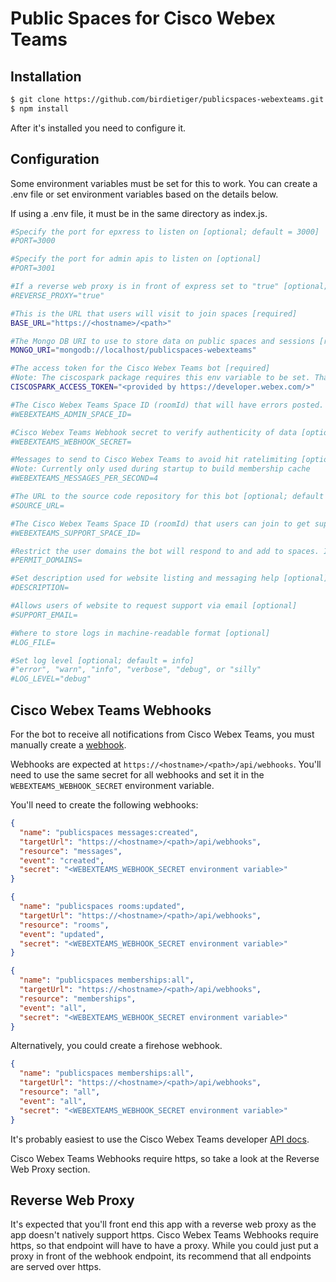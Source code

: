 # Public Spaces for Cisco Webex Teams

Installation
------------

``` bash
$ git clone https://github.com/birdietiger/publicspaces-webexteams.git
$ npm install
```

After it's installed you need to configure it.

Configuration
------------

Some environment variables must be set for this to work. You can create a .env file or set environment variables based on the details below.

If using a .env file, it must be in the same directory as index.js.

``` bash
#Specify the port for epxress to listen on [optional; default = 3000]
#PORT=3000

#Specify the port for admin apis to listen on [optional]
#PORT=3001

#If a reverse web proxy is in front of express set to "true" [optional; default = false]
#REVERSE_PROXY="true"

#This is the URL that users will visit to join spaces [required]
BASE_URL="https://<hostname>/<path>"

#The Mongo DB URI to use to store data on public spaces and sessions [required]
MONGO_URI="mongodb://localhost/publicspaces-webexteams"

#The access token for the Cisco Webex Teams bot [required]
#Note: The ciscospark package requires this env variable to be set. That package hasn't changed naming to Webex Teams yet.
CISCOSPARK_ACCESS_TOKEN="<provided by https://developer.webex.com/>"

#The Cisco Webex Teams Space ID (roomId) that will have errors posted. Required to test existance of accounts in Cisco Webex Teams [optional]
#WEBEXTEAMS_ADMIN_SPACE_ID=

#Cisco Webex Teams Webhook secret to verify authenticity of data [optional]
#WEBEXTEAMS_WEBHOOK_SECRET=

#Messages to send to Cisco Webex Teams to avoid hit ratelimiting [optional; default = 4]
#Note: Currently only used during startup to build membership cache
#WEBEXTEAMS_MESSAGES_PER_SECOND=4

#The URL to the source code repository for this bot [optional; default = https://github.com/birdietiger/publicspaces-webexteams]
#SOURCE_URL=

#The Cisco Webex Teams Space ID (roomId) that users can join to get support [optional]
#WEBEXTEAMS_SUPPORT_SPACE_ID=

#Restrict the user domains the bot will respond to and add to spaces. If set, disables "internal" setting in spaces [optional]
#PERMIT_DOMAINS=

#Set description used for website listing and messaging help [optional]
#DESCRIPTION=

#Allows users of website to request support via email [optional]
#SUPPORT_EMAIL=

#Where to store logs in machine-readable format [optional]
#LOG_FILE=

#Set log level [optional; default = info]
#"error", "warn", "info", "verbose", "debug", or "silly"
#LOG_LEVEL="debug"
```

Cisco Webex Teams Webhooks
------------

For the bot to receive all notifications from Cisco Webex Teams, you must manually create a [webhook](https://developer.webex.com/webhooks-explained.html).

Webhooks are expected at `https://<hostname>/<path>/api/webhooks`. You'll need to use the same secret for all webhooks and set it in the `WEBEXTEAMS_WEBHOOK_SECRET` environment variable.

You'll need to create the following webhooks:

``` json
{
  "name": "publicspaces messages:created",
  "targetUrl": "https://<hostname>/<path>/api/webhooks",
  "resource": "messages",
  "event": "created",
  "secret": "<WEBEXTEAMS_WEBHOOK_SECRET environment variable>"
}
```

``` json
{
  "name": "publicspaces rooms:updated",
  "targetUrl": "https://<hostname>/<path>/api/webhooks",
  "resource": "rooms",
  "event": "updated",
  "secret": "<WEBEXTEAMS_WEBHOOK_SECRET environment variable>"
}
```

``` json
{
  "name": "publicspaces memberships:all",
  "targetUrl": "https://<hostname>/<path>/api/webhooks",
  "resource": "memberships",
  "event": "all",
  "secret": "<WEBEXTEAMS_WEBHOOK_SECRET environment variable>"
}
```

Alternatively, you could create a firehose webhook.

``` json
{
  "name": "publicspaces memberships:all",
  "targetUrl": "https://<hostname>/<path>/api/webhooks",
  "resource": "all",
  "event": "all",
  "secret": "<WEBEXTEAMS_WEBHOOK_SECRET environment variable>"
}
```

It's probably easiest to use the Cisco Webex Teams developer [API docs](https://developer.webex.com/endpoint-webhooks-post.html).

Cisco Webex Teams Webhooks require https, so take a look at the Reverse Web Proxy section.

Reverse Web Proxy
------------

It's expected that you'll front end this app with a reverse web proxy as the app doesn't natively support https. Cisco Webex Teams Webhooks require https, so that endpoint will have to have a proxy. While you could just put a proxy in front of the webhook endpoint, its recommend that all endpoints are served over https.
